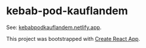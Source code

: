 # kebab-pod-kauflandem

See: [kebabpodkauflandem.netlify.app](https://kebabpodkauflandem.netlify.app/).

This project was bootstrapped with [Create React App](https://github.com/facebook/create-react-app).
